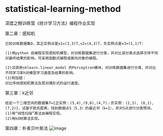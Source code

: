 # statistical-learning-method
深度之眼训练营《统计学习方法》编程作业实现

第二章：感知机

    已知训练数据集D，其正实例点是x1=(3,3)T,x2=(4,3)T，负实例点是x3=(1,1)T: 
    
    (1)用python 自编程实现感知机模型，对训练数据集进行分类，并对比误分类点选择次序不同对最终结果的影响。可采用函数式编程或面向对象的编程。
    
    (2)试调用sklearn.linear_model 的Perceptron模块，对训练数据集进行分类，并对比不同学习率h对模型学习速度及结果的影响。                             
    (3)附加题：
    对比传统感知机算法及其对偶形式的运行速度。
    
第三章：k近邻

    给定一个二维空间的数据集T={正实例：(5,4),(9,6),(4,7)；负实例：(2,3), (8,1),(7,2)}，试基于欧氏距离，找到数据点S（5,3）的最近邻（k=1），并对S点进行分类预测。
    (1)用“线性扫描”算法自编程实现。
    (2)用kd树算法实现。
    
第四章：朴素贝叶斯法
![image](https://github.com/wang-tingxuan/statistical-learning-method/blob/master/image/朴素贝叶斯法作业.png)
